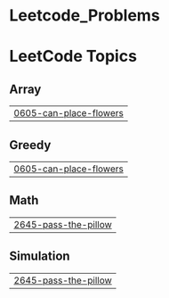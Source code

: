 # Leetcode_Problems
<!---LeetCode Topics Start-->
# LeetCode Topics
## Array
|  |
| ------- |
| [0605-can-place-flowers](https://github.com/selvamani1992/Leetcode_Problems/tree/master/0605-can-place-flowers) |
## Greedy
|  |
| ------- |
| [0605-can-place-flowers](https://github.com/selvamani1992/Leetcode_Problems/tree/master/0605-can-place-flowers) |
## Math
|  |
| ------- |
| [2645-pass-the-pillow](https://github.com/selvamani1992/Leetcode_Problems/tree/master/2645-pass-the-pillow) |
## Simulation
|  |
| ------- |
| [2645-pass-the-pillow](https://github.com/selvamani1992/Leetcode_Problems/tree/master/2645-pass-the-pillow) |
<!---LeetCode Topics End-->